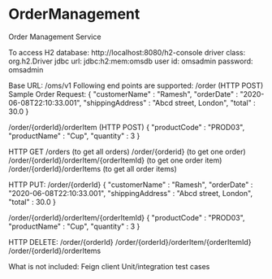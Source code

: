 # OrderManagement
Order Management Service

To access H2 database:
http://localhost:8080/h2-console
driver class: org.h2.Driver
jdbc url: jdbc:h2:mem:omsdb
user id: omsadmin
password: omsadmin


Base URL: /oms/v1
Following end points are supported:
/order (HTTP POST)
Sample Order Request:
{
    "customerName" : "Ramesh",
    "orderDate" : "2020-06-08T22:10:33.001",
    "shippingAddress" : "Abcd street, London",
    "total" : 30.0
}


/order/{orderId}/orderItem (HTTP POST)
{
    "productCode" : "PROD03",
    "productName" : "Cup",
    "quantity" : 3
}

HTTP GET
/orders (to get all orders)
/order/{orderid} (to get one order)
/order/{orderId}/orderItem/{orderItemId} (to get one order item)
/order/{orderId}/orderItems (to get all order items)

HTTP PUT:
/order/{orderId}
{
    "customerName" : "Ramesh",
    "orderDate" : "2020-06-08T22:10:33.001",
    "shippingAddress" : "Abcd street, London",
    "total" : 30.0
}

/order/{orderId}/orderItem/{orderItemId}
{
    "productCode" : "PROD03",
    "productName" : "Cup",
    "quantity" : 3
}

HTTP DELETE:
/order/{orderId}
/order/{orderId}/orderItem/{orderItemId}
/order/{orderId}/orderItems




What is not included:
Feign client
Unit/integration test cases
